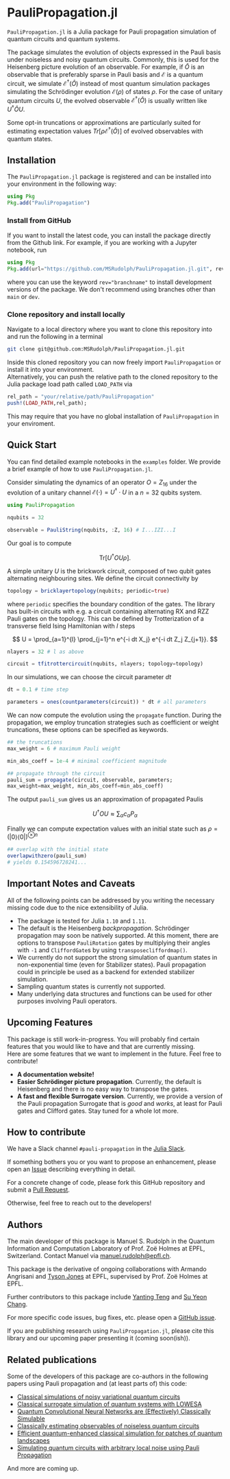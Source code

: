 # PauliPropagation.jl
`PauliPropagation.jl` is a Julia package for Pauli propagation simulation of quantum circuits and quantum systems.

The package simulates the evolution of objects expressed in the Pauli basis under noiseless and noisy quantum circuits. Commonly, this is used for the Heisenberg picture evolution of an observable. For example, if $`\hat{O}`$ is an observable that is preferably sparse in Pauli basis and $`\mathcal{E}`$ is a quantum circuit, we simulate $`\mathcal{E}^\dagger(\hat{O})`$ instead of most quantum simulation packages simulating the Schrödinger evolution  $`\mathcal{E}(\rho)`$ of states $`\rho`$. For the case of unitary quantum circuits $`U`$, the evolved observable $`\mathcal{E}^\dagger(\hat{O})`$ is usually written like $`U^\dagger \hat{O} U`$.

Some opt-in truncations or approximations are particularly suited for estimating expectation values $`Tr[\rho \mathcal{E}^\dagger(\hat{O})]`$ of evolved observables with quantum states. 


## Installation

The `PauliPropagation.jl` package is registered and can be installed into your environment in the following way:
```julia
using Pkg
Pkg.add("PauliPropagation")
```

### Install from GitHub
If you want to install the latest code, you can install the package directly from the Github link.
For example, if you are working with a Jupyter notebook, run
```julia
using Pkg
Pkg.add(url="https://github.com/MSRudolph/PauliPropagation.jl.git", rev="branchname")
```
where you can use the keyword `rev="branchname"` to install development versions of the package.
We don't recommend using branches other than `main` or `dev`.

### Clone repository and install locally 
Navigate to a local directory where you want to clone this repository into and run the following in a terminal
```bash
git clone git@github.com:MSRudolph/PauliPropagation.jl.git
```
Inside this cloned repository you can now freely import `PauliPropagation` or install it into your environment.\
Alternatively, you can push the relative path to the cloned repository to the Julia package load path called `LOAD_PATH` via
```julia
rel_path = "your/relative/path/PauliPropagation"
push!(LOAD_PATH,rel_path);
```
This may require that you have no global installation of `PauliPropagation` in your enviroment.

## Quick Start

You can find detailed example notebooks in the `examples` folder. We provide a brief example of how to use `PauliPropagation.jl`.

Consider simulating the dynamics of an operator $O=Z_{16}$ under the evolution of a unitary  channel $\mathcal{E}(\cdot) = U^\dagger \cdot U$ in a $n=32$ qubits system. 

```julia
using PauliPropagation

nqubits = 32

observable = PauliString(nqubits, :Z, 16) # I...IZI...I
```

Our goal is to compute

$$
\text{Tr}[U^\dagger O U \rho].
$$

A simple unitary $U$ is the brickwork circuit, composed of two qubit gates alternating neighbouring sites. We define the circuit connectivity by 

```julia
topology = bricklayertopology(nqubits; periodic=true)
```

where `periodic` specifies the boundary condition of the gates. The library has built-in circuits with e.g. a circuit containing alternating RX and RZZ Pauli gates on the topology. This can be defined by Trotterization of a transverse field Ising Hamiltonian with $l$ steps

$$
U = \prod_{a=1}^{l} \prod_{j=1}^n e^{-i dt   X_j} e^{-i dt Z_j Z_{j+1}}.
$$

```julia
nlayers = 32 # l as above

circuit = tfitrottercircuit(nqubits, nlayers; topology=topology)
```

In our simulations, we can choose the circuit parameter $dt$

```julia
dt = 0.1 # time step

parameters = ones(countparameters(circuit)) * dt # all parameters
```

We can now compute the evolution using the `propagate` function. During the propagation, we employ truncation strategies such as coefficient or weight truncations, these options can be specified as keywords. 

```julia
## the truncations
max_weight = 6 # maximum Pauli weight

min_abs_coeff = 1e-4 # minimal coefficient magnitude

## propagate through the circuit
pauli_sum = propagate(circuit, observable, parameters;
max_weight=max_weight, min_abs_coeff=min_abs_coeff)
```
The output `pauli_sum` gives us an approximation of propagated Paulis 

$$
U^\dagger O U \approx \sum_{\alpha} c_{\alpha} P_{\alpha}
$$

Finally we can compute expectation values with an initial state such as $\rho = (|0 \rangle  \langle 0 |)^{\otimes n}$
```julia
## overlap with the initial state
overlapwithzero(pauli_sum)
# yields 0.154596728241...
```

<!-- This computation is efficient because the initial state can be written in terms of only $\mathbb{I}$ and $Z$ strings
$$
\rho = (\frac{\mathbb{I} + Z}{2})^{\otimes n}
$$
Therefore, the trace is equivalent to sum over coefficients of such Pauli strings 
$$
\mathrm{Tr}[U^\dagger O U \rho] \approx \sum_{\alpha \in \{\mathbb{I}, Z\} \text{strings}} c_{\alpha}.
$$ -->

## Important Notes and Caveats
All of the following points can be addressed by you writing the necessary missing code due to the nice extensibility of Julia.
- The package is tested for Julia `1.10` and `1.11`.
- The default is the Heisenberg _backpropagation_. Schrödinger propagation may soon be natively supported. At this moment, there are options to transpose `PauliRotation` gates by multiplying their angles with `-1` and `CliffordGate`s by using `transposecliffordmap()`.
- We currently do not support the strong simulation of quantum states in non-exponential time (even for Stabilizer states). Pauli propagation could in principle be used as a backend for extended stabilizer simulation.
- Sampling quantum states is currently not supported.
- Many underlying data structures and functions can be used for other purposes involving Pauli operators.

## Upcoming Features
This package is still work-in-progress. You will probably find certain features that you would like to have and that are currently missing.\
Here are some features that we want to implement in the future. Feel free to contribute!
- **A documentation website!**
- **Easier Schrödinger picture propagation**. Currently, the default is Heisenberg and there is no easy way to transpose the gates.
- **A fast and flexible Surrogate version**. Currently, we provide a version of the Pauli propagation Surrogate that is _good_ and _works_, at least for Pauli gates and Clifford gates. Stay tuned for a whole lot more.

## How to contribute
We have a Slack channel `#pauli-propagation` in the [Julia Slack](https://join.slack.com/t/julialang/shared_invite/zt-2zljxdwnl-kSXbwuwFHeERyxSD3iFJdQ).

If something bothers you or you want to propose an enhancement, please open an [Issue](https://github.com/MSRudolph/PauliPropagation.jl/issues) describing everything in detail.

For a concrete change of code, please fork this GitHub repository and submit a [Pull Request](https://github.com/MSRudolph/PauliPropagation.jl/pulls).

Otherwise, feel free to reach out to the developers!

## Authors

The main developer of this package is Manuel S. Rudolph in the Quantum Information and Computation Laboratory of Prof. Zoë Holmes at EPFL, Switzerland.
Contact Manuel via manuel.rudolph@epfl.ch.

This package is the derivative of ongoing collaborations with Armando Angrisani and [Tyson Jones](https://github.com/TysonRayJones) at EPFL, supervised by Prof. Zoë Holmes at EPFL.

Further contributors to this package include [Yanting Teng](https://github.com/teng10) and [Su Yeon Chang](https://github.com/sychang42).

For more specific code issues, bug fixes, etc. please open a [GitHub issue](https://github.com/MSRudolph/PauliPropagation.jl/issues).

If you are publishing research using `PauliPropagation.jl`, please cite this library and our upcoming paper presenting it (coming soon(ish)).

## Related publications
Some of the developers of this package are co-authors in the following papers using Pauli propagation and (at least parts of) this code:
- [Classical simulations of noisy variational quantum circuits](https://arxiv.org/abs/2306.05400)
- [Classical surrogate simulation of quantum systems with LOWESA](https://arxiv.org/abs/2308.09109)
- [Quantum Convolutional Neural Networks are (Effectively) Classically Simulable](https://arxiv.org/abs/2408.12739)
- [Classically estimating observables of noiseless quantum circuits](https://arxiv.org/abs/2409.01706)
- [Efficient quantum-enhanced classical simulation for patches of quantum landscapes](https://arxiv.org/abs/2411.19896)
- [Simulating quantum circuits with arbitrary local noise using Pauli Propagation](https://arxiv.org/abs/2501.13101)
  
And more are coming up.

